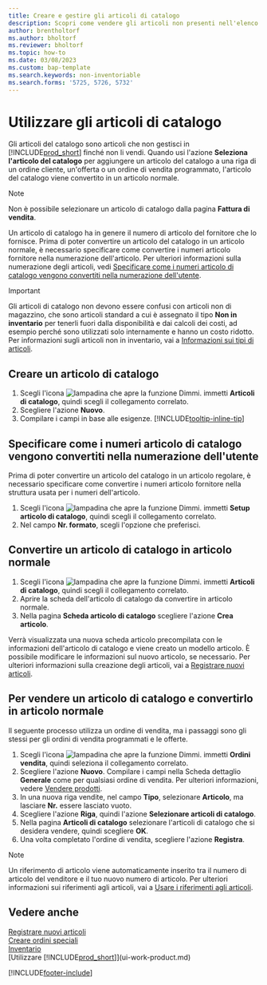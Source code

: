 ```yaml
---
title: Creare e gestire gli articoli di catalogo
description: Scopri come vendere gli articoli non presenti nell'elenco degli articoli.
author: brentholtorf
ms.author: bholtorf
ms.reviewer: bholtorf
ms.topic: how-to
ms.date: 03/08/2023
ms.custom: bap-template
ms.search.keywords: non-inventoriable
ms.search.forms: '5725, 5726, 5732'
---
```


# Utilizzare gli articoli di catalogo

Gli articoli del catalogo sono articoli che non gestisci in [!INCLUDE[prod_short](includes/prod_short.md)] finché non li vendi. Quando usi l'azione **Seleziona l'articolo del catalogo** per aggiungere un articolo del catalogo a una riga di un ordine cliente, un'offerta o un ordine di vendita programmato, l'articolo del catalogo viene convertito in un articolo normale.

> [!NOTE]  
> Non è possibile selezionare un articolo di catalogo dalla pagina **Fattura di vendita**.

Un articolo di catalogo ha in genere il numero di articolo del fornitore che lo fornisce. Prima di poter convertire un articolo del catalogo in un articolo normale, è necessario specificare come convertire i numeri articolo fornitore nella numerazione dell'articolo. Per ulteriori informazioni sulla numerazione degli articoli, vedi [Specificare come i numeri articolo di catalogo vengono convertiti nella numerazione dell'utente](#specify-how-catalog-item-numbers-are-converted-to-your-own-numbering).  

> [!IMPORTANT]
> Gli articoli di catalogo non devono essere confusi con articoli non di magazzino, che sono articoli standard a cui è assegnato il tipo **Non in inventario** per tenerli fuori dalla disponibilità e dai calcoli dei costi, ad esempio perché sono utilizzati solo internamente e hanno un costo ridotto. Per informazioni sugli articoli non in inventario, vai a [Informazioni sui tipi di articoli](inventory-about-item-types.md).

## Creare un articolo di catalogo

1. Scegli l'icona ![lampadina che apre la funzione Dimmi.](media/ui-search/search_small.png "Dimmi cosa vuoi fare") immetti **Articoli di catalogo**, quindi scegli il collegamento correlato.
2. Scegliere l'azione **Nuovo**.
3. Compilare i campi in base alle esigenze. [!INCLUDE[tooltip-inline-tip](includes/tooltip-inline-tip_md.md)]

## Specificare come i numeri articolo di catalogo vengono convertiti nella numerazione dell'utente

Prima di poter convertire un articolo del catalogo in un articolo regolare, è necessario specificare come convertire i numeri articolo fornitore nella struttura usata per i numeri dell'articolo.

1. Scegli l'icona ![lampadina che apre la funzione Dimmi.](media/ui-search/search_small.png "Dimmi cosa vuoi fare") immetti **Setup articolo di catalogo**, quindi scegli il collegamento correlato.
2. Nel campo **Nr. formato**, scegli l'opzione che preferisci.

## Convertire un articolo di catalogo in articolo normale

1. Scegli l'icona ![lampadina che apre la funzione Dimmi.](media/ui-search/search_small.png "Dimmi cosa vuoi fare") immetti **Articoli di catalogo**, quindi scegli il collegamento correlato.
2. Aprire la scheda dell'articolo di catalogo da convertire in articolo normale.
3. Nella pagina **Scheda articolo di catalogo** scegliere l'azione **Crea articolo**.

Verrà visualizzata una nuova scheda articolo precompilata con le informazioni dell'articolo di catalogo e viene creato un modello articolo. È possibile modificare le informazioni sul nuovo articolo, se necessario. Per ulteriori informazioni sulla creazione degli articoli, vai a [Registrare nuovi articoli](inventory-how-register-new-items.md).

## Per vendere un articolo di catalogo e convertirlo in articolo normale

Il seguente processo utilizza un ordine di vendita, ma i passaggi sono gli stessi per gli ordini di vendita programmati e le offerte.

1. Scegli l'icona ![lampadina che apre la funzione Dimmi.](media/ui-search/search_small.png "Informazioni sull'operazione che si desidera eseguire") immetti **Ordini vendita**, quindi seleziona il collegamento correlato.
2. Scegliere l'azione **Nuovo**. Compilare i campi nella Scheda dettaglio **Generale** come per qualsiasi ordine di vendita. Per ulteriori informazioni, vedere [Vendere prodotti](sales-how-sell-products.md).
3. In una nuova riga vendite, nel campo **Tipo**, selezionare **Articolo**, ma lasciare **Nr.** essere lasciato vuoto.
4. Scegliere l'azione **Riga**, quindi l'azione **Selezionare articoli di catalogo**.
5. Nella pagina **Articoli di catalogo** selezionare l'articoli di catalogo che si desidera vendere, quindi scegliere **OK**.
6. Una volta completato l'ordine di vendita, scegliere l'azione **Registra**.

> [!NOTE]  
> Un riferimento di articolo viene automaticamente inserito tra il numero di articolo del venditore e il tuo nuovo numero di articolo. Per ulteriori informazioni sui riferimenti agli articoli, vai a [Usare i riferimenti agli articoli](inventory-how-use-item-cross-refs.md).

## Vedere anche

[Registrare nuovi articoli](inventory-how-register-new-items.md)  
[Creare ordini speciali](sales-how-to-create-special-orders.md)  
[Inventario](inventory-manage-inventory.md)  
[Utilizzare [!INCLUDE[prod_short](includes/prod_short.md)]](ui-work-product.md)


[!INCLUDE[footer-include](includes/footer-banner.md)]
